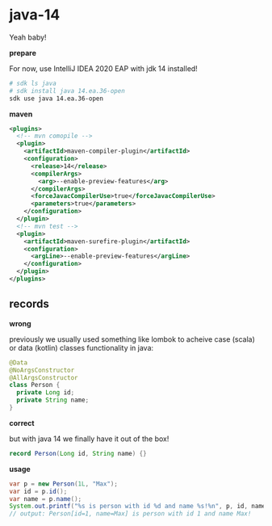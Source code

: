 # java-14
Yeah baby!

**prepare**

For now, use IntelliJ IDEA 2020 EAP with jdk 14 installed!

```bash
# sdk ls java
# sdk install java 14.ea.36-open
sdk use java 14.ea.36-open
```

**maven**

```xml
<plugins>
  <!-- mvn comopile -->
  <plugin>
    <artifactId>maven-compiler-plugin</artifactId>
    <configuration>
      <release>14</release>
      <compilerArgs>
        <arg>--enable-preview-features</arg>
      </compilerArgs>
      <forceJavacCompilerUse>true</forceJavacCompilerUse>
      <parameters>true</parameters>
    </configuration>
  </plugin>
  <!-- mvn test -->
  <plugin>
    <artifactId>maven-surefire-plugin</artifactId>
    <configuration>
      <argLine>--enable-preview-features</argLine>
    </configuration>
  </plugin>
</plugins>
```

## records

**wrong**

previously we usually used something like lombok to acheive case (scala) or data (kotlin) classes functionality in java:

```java
@Data
@NoArgsConstructor
@AllArgsConstructor
class Person {
  private Long id;
  private String name;
}
```

**correct**

but with java 14 we finally have it out of the box!

```java
record Person(Long id, String name) {}
```

**usage**

```java
var p = new Person(1L, "Max");
var id = p.id();
var name = p.name();
System.out.printf("%s is person with id %d and name %s!%n", p, id, name);
// output: Person[id=1, name=Max] is person with id 1 and name Max!
```

